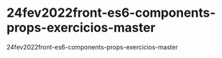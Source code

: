 # 24fev2022front-es6-components-props-exercicios-master
24fev2022front-es6-components-props-exercicios-master

